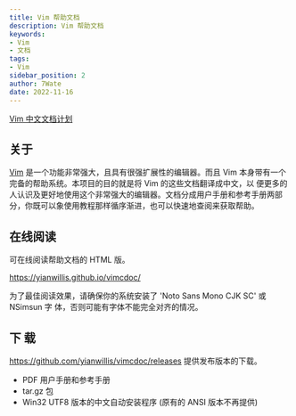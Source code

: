 ```yaml
---
title: Vim 帮助文档
description: Vim 帮助文档
keywords:
- Vim
- 文档
tags:
- Vim
sidebar_position: 2
author: 7Wate
date: 2022-11-16
---
```


[Vim 中文文档计划](https://github.com/yianwillis/vimcdoc)

## 关于

[Vim](https://www.vim.org/) 是一个功能非常强大，且具有很强扩展性的编辑器。而且 Vim 本身带有一个完备的帮助系统。本项目的目的就是将 Vim 的这些文档翻译成中文，以 便更多的人认识及更好地使用这个非常强大的编辑器。文档分成用户手册和参考手册两部 分，你既可以象使用教程那样循序渐进，也可以快速地查阅来获取帮助。

## 在线阅读

可在线阅读帮助文档的 HTML 版。

https://yianwillis.github.io/vimcdoc/

为了最佳阅读效果，请确保你的系统安装了 'Noto Sans Mono CJK SC' 或 NSimsun 字 体，否则可能有字体不能完全对齐的情况。

## 下 载

https://github.com/yianwillis/vimcdoc/releases 提供发布版本的下载。

- PDF 用户手册和参考手册
- tar.gz 包
- Win32 UTF8 版本的中文自动安装程序 (原有的 ANSI 版本不再提供)
